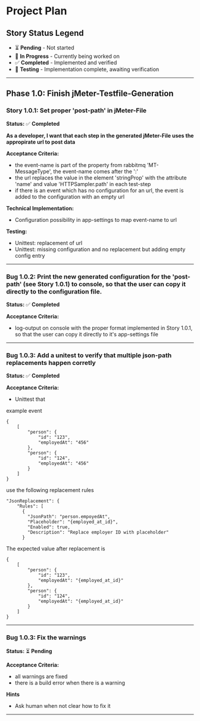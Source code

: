 # Project Plan

## Story Status Legend
- ⏳ **Pending** - Not started
- 🔄 **In Progress** - Currently being worked on  
- ✅ **Completed** - Implemented and verified
- 🧪 **Testing** - Implementation complete, awaiting verification

---

## Phase 1.0: Finish jMeter-Testfile-Generation

### Story 1.0.1: Set proper 'post-path' in jMeter-File
**Status:** ✅ **Completed**

**As a developer, I want that each step in the generated jMeter-File uses the appropirate url to post data**

**Acceptance Criteria:**
- the event-name is part of the property from rabbitmq 'MT-MessageType', the event-name comes after the ':'
- the url replaces the value in the element 'stringProp' with the attribute 'name' and value 'HTTPSampler.path' in each test-step
- if there is an event which has no configuration for an url, the event is added to the configuration with an empty url

**Technical Implementation:**
- Configuration possibility in app-settings to map event-name to url

**Testing:**
- Unittest: replacement of url
- Unittest: missing configuration and no replacement but adding empty config entry

---

### Bug 1.0.2: Print the new generated configuration for the 'post-path' (see Story 1.0.1) to console, so that the user can copy it directly to the configuration file.
**Status:** ✅ **Completed**

**Acceptance Criteria:**
- log-output on console with the proper format implemented in Story 1.0.1, so that the user can copy it directly to it's app-settings file

---

### Bug 1.0.3: Add a unitest to verify that multiple json-path replacements happen corretly
**Status:** ✅ **Completed**

**Acceptance Criteria:**
- Unittest that 

example event
```
{
    [
        "person": {
            "id": "123",
            "employedAt": "456"
        },
        "person": {
            "id": "124",
            "employedAt": "456"
        }
    ]
}
```
use the following replacement rules
```
"JsonReplacement": {
    "Rules": [
      {
        "JsonPath": "person.empoyedAt",
        "Placeholder": "{employed_at_id}",
        "Enabled": true,
        "Description": "Replace employer ID with placeholder"
      }
```
The expected value after replacement is
```
{
    [
        "person": {
            "id": "123",
            "employedAt": "{employed_at_id}"
        },
        "person": {
            "id": "124",
            "employedAt": "{employed_at_id}"
        }
    ]
}
```
---

### Bug 1.0.3: Fix the warnings
**Status:** ⏳ **Pending**

**Acceptance Criteria:**
- all warnings are fixed
- there is a build error when there is a warning

**Hints**
- Ask human when not clear how to fix it

---